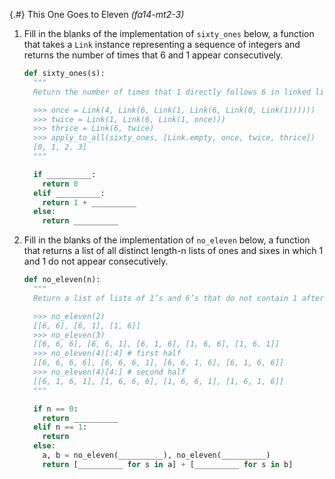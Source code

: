 
{.#} This One Goes to Eleven *(fa14-mt2-3)*

1. Fill in the blanks of the implementation of `sixty_ones` below, a function that takes a `Link` instance representing a sequence of integers and returns the number of times that 6 and 1 appear consecutively.

    ```py
    def sixty_ones(s):
      """
      Return the number of times that 1 directly follows 6 in linked list s.

      >>> once = Link(4, Link(6, Link(1, Link(6, Link(0, Link(1))))))
      >>> twice = Link(1, Link(6, Link(1, once)))
      >>> thrice = Link(6, twice)
      >>> apply_to_all(sixty_ones, [Link.empty, once, twice, thrice])
      [0, 1, 2, 3]
      """

      if __________:
        return 0
      elif __________:
        return 1 + __________
      else:
        return __________
    ```

1. Fill in the blanks of the implementation of `no_eleven` below, a function that returns a list of all distinct length-n lists of ones and sixes in which 1 and 1 do not appear consecutively.

    ```py
    def no_eleven(n):
      """
      Return a list of lists of 1’s and 6’s that do not contain 1 after 1.

      >>> no_eleven(2)
      [[6, 6], [6, 1], [1, 6]]
      >>> no_eleven(3)
      [[6, 6, 6], [6, 6, 1], [6, 1, 6], [1, 6, 6], [1, 6, 1]]
      >>> no_eleven(4)[:4] # first half
      [[6, 6, 6, 6], [6, 6, 6, 1], [6, 6, 1, 6], [6, 1, 6, 6]]
      >>> no_eleven(4)[4:] # second half
      [[6, 1, 6, 1], [1, 6, 6, 6], [1, 6, 6, 1], [1, 6, 1, 6]]
      """

      if n == 0:
        return __________
      elif n == 1:
        return
      else:
        a, b = no_eleven(__________), no_eleven(__________)
        return [__________ for s in a] + [__________ for s in b]
    ```
